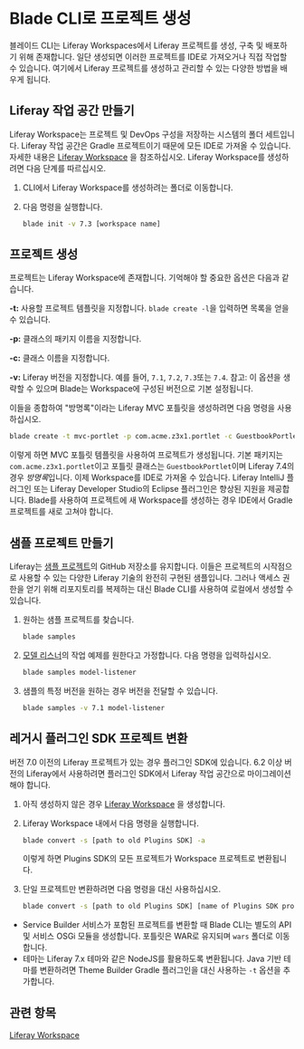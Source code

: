 # Blade CLI로 프로젝트 생성

블레이드 CLI는 Liferay Workspaces에서 Liferay 프로젝트를 생성, 구축 및 배포하기 위해 존재합니다. 일단 생성되면 이러한 프로젝트를 IDE로 가져오거나 직접 작업할 수 있습니다. 여기에서 Liferay 프로젝트를 생성하고 관리할 수 있는 다양한 방법을 배우게 됩니다.

## Liferay 작업 공간 만들기

Liferay Workspace는 프로젝트 및 DevOps 구성을 저장하는 시스템의 폴더 세트입니다. Liferay 작업 공간은 Gradle 프로젝트이기 때문에 모든 IDE로 가져올 수 있습니다. 자세한 내용은 [Liferay Workspace](../liferay-workspace/what-is-liferay-workspace.md) 을 참조하십시오. Liferay Workspace를 생성하려면 다음 단계를 따르십시오.

1. CLI에서 Liferay Workspace를 생성하려는 폴더로 이동합니다.

1. 다음 명령을 실행합니다.

   ```bash
   blade init -v 7.3 [workspace name]
   ```

## 프로젝트 생성

프로젝트는 Liferay Workspace에 존재합니다. 기억해야 할 중요한 옵션은 다음과 같습니다.

**-t:** 사용할 프로젝트 템플릿을 지정합니다. `blade create -l`을 입력하면 목록을 얻을 수 있습니다.

**-p:** 클래스의 패키지 이름을 지정합니다.

**-c:** 클래스 이름을 지정합니다.

**-v:** Liferay 버전을 지정합니다. 예를 들어, `7.1`, `7.2`, `7.3`또는 `7.4`. 참고: 이 옵션을 생략할 수 있으며 Blade는 Workspace에 구성된 버전으로 기본 설정됩니다.

이들을 종합하여 "방명록"이라는 Liferay MVC 포틀릿을 생성하려면 다음 명령을 사용하십시오.

```bash
blade create -t mvc-portlet -p com.acme.z3x1.portlet -c GuestbookPortlet guestbook
```

이렇게 하면 MVC 포틀릿 템플릿을 사용하여 프로젝트가 생성됩니다. 기본 패키지는 `com.acme.z3x1.portlet`이고 포틀릿 클래스는 `GuestbookPortlet`이며 Liferay 7.4의 경우 *방명록*입니다. 이제 Workspace를 IDE로 가져올 수 있습니다. Liferay IntelliJ 플러그인 또는 Liferay Developer Studio의 Eclipse 플러그인은 향상된 지원을 제공합니다. Blade를 사용하여 프로젝트에 새 Workspace를 생성하는 경우 IDE에서 Gradle 프로젝트를 새로 고쳐야 합니다.

## 샘플 프로젝트 만들기

Liferay는 [샘플 프로젝트](https://github.com/liferay/liferay-blade-samples/tree/7.4)의 GitHub 저장소를 유지합니다. 이들은 프로젝트의 시작점으로 사용할 수 있는 다양한 Liferay 기술의 완전히 구현된 샘플입니다. 그러나 액세스 권한을 얻기 위해 리포지토리를 복제하는 대신 Blade CLI를 사용하여 로컬에서 생성할 수 있습니다.

1. 원하는 샘플 프로젝트를 찾습니다.

   ```bash
   blade samples
   ```

1. [모델 리스너](../../../liferay-internals/extending-liferay/creating-a-model-listener.md)의 작업 예제를 원한다고 가정합니다. 다음 명령을 입력하십시오.

   ```bash
   blade samples model-listener
   ```

1. 샘플의 특정 버전을 원하는 경우 버전을 전달할 수 있습니다.

   ```bash
   blade samples -v 7.1 model-listener
   ```

## 레거시 플러그인 SDK 프로젝트 변환

버전 7.0 이전의 Liferay 프로젝트가 있는 경우 플러그인 SDK에 있습니다. 6.2 이상 버전의 Liferay에서 사용하려면 플러그인 SDK에서 Liferay 작업 공간으로 마이그레이션해야 합니다.

1. 아직 생성하지 않은 경우 [Liferay Workspace](#creating-a-liferay-workspace) 을 생성합니다.

1. Liferay Workspace 내에서 다음 명령을 실행합니다.

   ```bash
   blade convert -s [path to old Plugins SDK] -a
   ```

   이렇게 하면 Plugins SDK의 모든 프로젝트가 Workspace 프로젝트로 변환됩니다.

1. 단일 프로젝트만 변환하려면 다음 명령을 대신 사용하십시오.

   ```bash
   blade convert -s [path to old Plugins SDK] [name of Plugins SDK project to convert]
   ```

- Service Builder 서비스가 포함된 프로젝트를 변환할 때 Blade CLI는 별도의 API 및 서비스 OSGi 모듈을 생성합니다. 포틀릿은 WAR로 유지되며 `wars` 폴더로 이동합니다.
- 테마는 Liferay 7.x 테마와 같은 NodeJS를 활용하도록 변환됩니다. Java 기반 테마를 변환하려면 Theme Builder Gradle 플러그인을 대신 사용하는 `-t` 옵션을 추가합니다.

## 관련 항목

[Liferay Workspace](../liferay-workspace/what-is-liferay-workspace.md)
